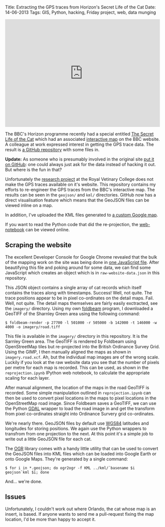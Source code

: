 Title: Extracting the GPS traces from Horizon's Secret Life of the Cat
Date: 14-06-2013
Tags: GIS, Python, hacking, Friday project, web, data munging

<p><iframe width="100%" height="350" frameborder="0" scrolling="no" marginheight="0" marginwidth="0" src="https://www.google.co.uk/maps/ms?ie=UTF8&amp;hl=en&amp;oe=UTF8&amp;msa=0&amp;msid=205632188049427480820.0004df5bf5bec487c6e14&amp;num=200&amp;ll=51.185315,-0.528953&amp;spn=0.005264,0.01397&amp;t=m&amp;output=embed"></iframe></p>

The BBC's Horizon programme recently had a special entitled [The Secret Life of the Cat](http://www.bbc.co.uk/programmes/b02xcvhw) which had an associated
[interactive map](http://www.bbc.co.uk/news/science-environment-22567526) on
the BBC website. A colleague at work expressed interest in getting the GPS
trace data. The result is [a GitHub repository](https://github.com/rjw57/secret-life-of-the-cat) with some files in.

**Update:** As someone who is presumably involved in the original site
[put it on GitHub](https://github.com/rjw57/secret-life-of-the-cat/issues/1): one could always just ask for the data
instead of hacking it out. But where is the fun in that?

Unfortunately the [research project](http://www.rvc.ac.uk/SML/People/awilson/BBC-Horizon-the-secret-life-of-the-cat.cfm)
at the Royal Vetinary College does not make the GPS traces available on it's
website. This repository contains my efforts to re-engineer the GPS traces from
the BBC's interactive map. The results can be seen in the `geojson/` and `kml/`
directories. GitHub now has a direct visualisation feature which means that the
GeoJSON files can be viewed inline on a map.

In addition, I've uploaded the KML files generated to [a custom Google map](https://www.google.co.uk/maps/ms?msid=205632188049427480820.0004df5bf5bec487c6e14&msa=0).

If you want to read the Python code that did the re-projection, the
[web-notebook](http://nbviewer.ipython.org/urls/raw.github.com/rjw57/secret-life-of-the-cat/master/reprojection.ipynb)
can be viewed online.

## Scraping the website

The excellent Developer Console for Google Chrome revealed that the bulk of the
mapping work on the site was being done in
[one JavaScript file](http://news.bbcimg.co.uk/news/special/2013/newsspec_5380/js/compiled/desktop/ns_all.js).
After beautifying this file and poking around for some data, we can find some
JavaScript which creates an object which is in `raw-website-data.json` in this
repository.

This JSON object contains a single array of cat records which itself contains
the traces along with timestamps. Success! Well, not quite. The trace positions
appear to be in pixel co-ordinates on the detail maps. Fail. Well, not quite.
The detail maps themselves are fairly easily exctracted, see the `imagery/`
directory. Using my own [foldbeam](https://github.com/rjw57/foldbeam) program,
I downloaded a GeoTIFF of the Sharnley Green area using the following command:

```console
$ foldbeam-render -p 27700 -l 501000 -r 505000 -b 142000 -t 146000 -w 4000 -o imagery/road.tiff
```

This file is available in the `imagery/` directory in this repository. It is
the Sarnley Green area. The GeoTIFF is rendered by Foldbeam using OpenStreetMap
tiles but re-projected into the British Ordinance Survey Grid. Using the GIMP,
I then manually aligned the maps as shown in `imagery.road.xcf`. Ah, but the
individual map images are of the wrong scale. Luckily if you look at the raw
website data you see that the number of pixels per metre for each map is
recorded. This can be used, as shown in the `reprojection.ipynb` IPython web
notebook, to calculate the appropriate scaling for each layer.

After manual alignment, the location of the maps in the road GeoTIFF is
recorded. Some simple manipulation outlined in `reprojection.ipynb` can then be
used to convert pixel locations in the maps to pixel locations in the
OpenStreetMap road image. Since Foldbeam saves a GeoTIFF, we can use the Python
[GDAL](http://gdal.org/) wrapper to load the road image in and get the
transform from pixel co-ordinates straight into Ordinance Survery grid
co-ordinates.

We're nearly there. GeoJSON files by default use
[WGS84](https://en.wikipedia.org/wiki/World_Geodetic_System) latitudes and
longitudes for storing positions. We again use the Python wrappers to transfrom
from one projection to the next. At this point it's a simple job to write out a
little GeoJSON file for each cat.

The [OGR](http://gdal.org/ogr) library comes with a handy little utility that
can be used to convert the GeoJSON files into KML files which can be loaded
into Google Earth or onto Google Maps. They're generated by a single command:

```console
$ for i in *.geojson; do ogr2ogr -f KML ../kml/`basename $i geojson`kml $i; done
```

And... we're done.

## Issues

Unfortunately, I couldn't work out where Orlando, the cat whose map is an
insert, is based. If anyone wants to send me a pull-request fixing the map
location, I'd be more than happy to accept it.

